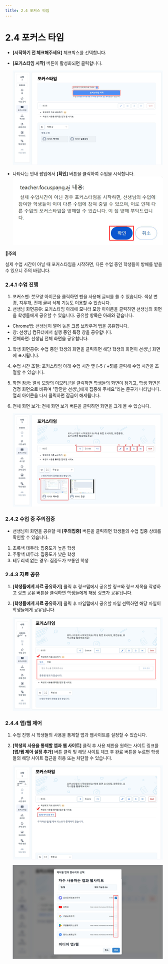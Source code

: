 ```yaml
---
title: 2.4 포커스 타임
---
```

# 2.4 포커스 타임

* **\[시작하기 전 체크해주세요]** 체크박스를 선택합니다. 
* **\[포커스타임 시작]** 버튼이 활성화되면 클릭합니다.

  ![](/img/tcher_2-4_01.jpg)
* 나타나는 안내 팝업에서 **\[확인]** 버튼을 클릭하여 수업을 시작합니다. 
  ![](/img/teacher_2-4_02.jpg)

**🚨주의**

실제 수업 시간이 아닐 때 포커스타임을 시작하면, 다른 수업 중인 학생들이 방해를 받을 수 있으니 주의 바랍니다. 



### 2.4.1 수업 진행

1. 포커스펜: 붓모양 아이콘을 클릭하면 펜을 사용해 글씨를 쓸 수 있습니다. 색상 변경, 지우개, 전체 글씨 삭제 기능도 이용할 수 있습니다. 
2. 선생님 화면공유: 포커스타임 아래에 모니터 모양 아이콘을 클릭하면 선생님의 화면을 학생들에게 공유할 수 있습니다. 공유할 항목은 아래와 같습니다. 

* Chrome탭: 선생님이 열어 놓은 크롬 브라우저 탭을 공유합니다. 
* 창: 선생님 컴퓨터에서 실행 중인 특정 창을 공유합니다. 
* 전체화면: 선생님 전체 화면을 공유합니다. 

3. 학생 화면공유: 수업 중인 학생의 화면을 클릭하면 해당 학생의 화면이 선생님 화면에 표시됩니다. 
4. 수업 시간 조절: 포커스타임 아래 수업 시간 옆 \[–5 / +5]를 클릭해 수업 시간을 조절할 수 있습니다.
5. 화면 잠금: 열쇠 모양의 이모티콘을 클릭하면 학생들의 화면이 잠기고, 학생 화면은 검정 화면으로 바뀌며 "잠깐만 선생님에게 집중해 주세요"라는 문구가 나타납니다. 열쇠 아이콘을 다시 클릭하면 잠금이 해제됩니다.
6. 전체 화면 보기: 전체 화면 보기 버튼을 클릭하면 화면을 크게 볼 수 있습니다.

   ![](/img/tcher_2-4-1.jpg)

### 2.4.2 수업 중 주의집중

* 선생님이 화면을 공유할 때 **\[주의집중]** 버튼을 클릭하면 학생들의 수업 집중 상태를 확인할 수 있습니다. 

1) 초록색 테두리: 집중도가 높은 학생
2) 주황색 테두리: 집중도가 낮은 학생
3) 테두리색 없는 경우: 집중도가 보통인 학생

### 2.4.3 자료 공유

1. **\[학생들에게 자료 공유하기]** 클릭 후 링크탭에서 공유할 링크와 링크 제목을 작성하고 링크 공유 버튼을 클릭하면 학생들에게 해당 링크가 공유됩니다.
2. **\[학생들에게 자료 공유하기]** 클릭 후 파일탭에서 공유할 파일 선택하면 해당 파일이 학생들에게 공유됩니다.

   ![](/img/teacher_2-4-3.jpg)

### 2.4.4 앱/웹 제어

1. 수업 진행 시 학생들의 사용을 통제할 앱과 웹사이트를 설정할 수 있습니다.
2. **\[학생의 사용을 통제할 앱과 웹 사이트]** 클릭 후 사용 제한을 원하는 사이트 링크를 **\[앱/웹 제어 설정 추가]** 버튼 클릭 및 해당 사이트 체크 후 완료 버튼을 누르면 학생들의 해당 사이트 접근을 허용 또는 차단할 수 있습니다.

   ![](/img/teacher_2-4-4_01.jpg)

   ![](/img/teacher_2-4-4_02.jpg)

